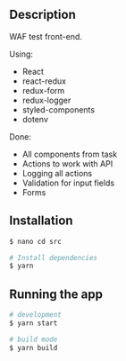 ## Description

WAF test front-end. 

Using:
- React
- react-redux
- redux-form
- redux-logger
- styled-components
- dotenv

Done:
- All components from task
- Actions to work with API
- Logging all actions
- Validation for input fields
- Forms

## Installation

```bash
$ nano cd src

# Install dependencies
$ yarn 


```

## Running the app

```bash
# development
$ yarn start

# build mode
$ yarn build
```
